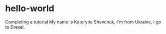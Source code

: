 # hello-world
Completing a tutorial
My name is Kateryna Shevchuk, I'm from Ukraine, I go to Drexel.
